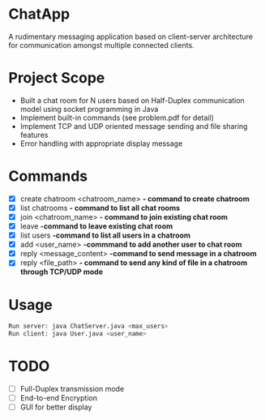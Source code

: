 # ChatApp
A rudimentary messaging application based on client-server architecture for communication amongst multiple connected clients.

# Project Scope
* Built a chat room for N users based on Half-Duplex communication model using socket programming in Java
* Implement built-in commands (see problem.pdf for detail)
* Implement TCP and UDP oriented message sending and file sharing features
* Error handling with appropriate display message


# Commands
- [x] create chatroom <chatroom_name> **- command to create chatroom**
- [x] list chatrooms **- command to list all chat rooms**
- [x] join <chatroom_name> **- command to join existing chat room**
- [x] leave **-command to leave existing chat room**
- [x] list users **-command to list all users in a chatroom**
- [x] add <user_name> **-commmand to add another user to chat room**
- [x] reply <message_content> **-command to send message in a chatroom**
- [x] reply <file_path> <mode> **- command to send any kind of file in a chatroom through TCP/UDP mode**

# Usage
```bash
Run server: java ChatServer.java <max_users>
Run client: java User.java <user_name>
```
# TODO
- [ ] Full-Duplex transmission mode
- [ ] End-to-end Encryption  
- [ ] GUI for better display
